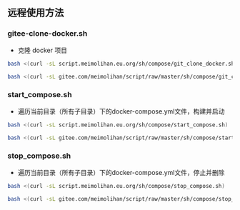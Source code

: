 ## 远程使用方法

### gitee-clone-docker.sh

- 克隆 docker 项目

```bash
bash <(curl -sL script.meimolihan.eu.org/sh/compose/git_clone_docker.sh)
```

```bash
bash <(curl -sL gitee.com/meimolihan/script/raw/master/sh/compose/git_clone_docker.sh)
```


### start_compose.sh

- 遍历当前目录（所有子目录）下的docker-compose.yml文件，构建并启动

```bash
bash <(curl -sL script.meimolihan.eu.org/sh/compose/start_compose.sh)
```

```bash
bash <(curl -sL gitee.com/meimolihan/script/raw/master/sh/compose/start_compose.sh)
```

### stop_compose.sh

- 遍历当前目录（所有子目录）下的docker-compose.yml文件，停止并删除

```bash
bash <(curl -sL script.meimolihan.eu.org/sh/compose/stop_compose.sh)
```

```bash
bash <(curl -sL gitee.com/meimolihan/script/raw/master/sh/compose/stop_compose.sh)
```

